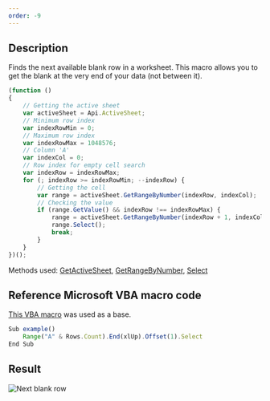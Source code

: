 ```yaml
---
order: -9
---
```



## Description

Finds the next available blank row in a worksheet. This macro allows you to get the blank at the very end of your data (not between it).

``` javascript
(function () 
{
    // Getting the active sheet
    var activeSheet = Api.ActiveSheet;
    // Minimum row index
    var indexRowMin = 0;
    // Maximum row index
    var indexRowMax = 1048576;
    // Column 'A'
    var indexCol = 0;
    // Row index for empty cell search
    var indexRow = indexRowMax;
    for (; indexRow >= indexRowMin; --indexRow) {
        // Getting the cell
        var range = activeSheet.GetRangeByNumber(indexRow, indexCol);
        // Checking the value
        if (range.GetValue() && indexRow !== indexRowMax) {
            range = activeSheet.GetRangeByNumber(indexRow + 1, indexCol);
            range.Select();
            break;
        }
    }
})();
```

Methods used: [GetActiveSheet](/officeapi/spreadsheetapi/api/getactivesheet), [GetRangeByNumber](/officeapi/spreadsheetapi/apiworksheet/getrangebynumber), [Select](/officeapi/spreadsheetapi/apirange/select)

## Reference Microsoft VBA macro code

[This VBA macro](https://www.teachexcel.com/excel-tutorial/find-the-next-blank-row-with-vba-macros-in-excel_1261.html) was used as a base.

``` javascript
Sub example()
    Range("A" & Rows.Count).End(xlUp).Offset(1).Select
End Sub
```

## Result

![Next blank row](/assets/images/plugins/next_blank_row.png)
